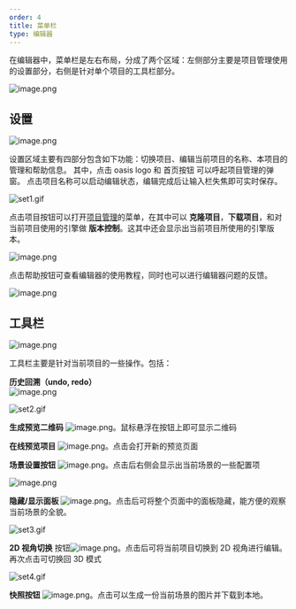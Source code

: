 ```yaml
---
order: 4
title: 菜单栏
type: 编辑器
---
```


在编辑器中，菜单栏是左右布局，分成了两个区域：左侧部分主要是项目管理使用的设置部分，右侧是针对单个项目的工具栏部分。  

![image.png](https://img.alicdn.com/imgextra/i4/O1CN0132fsSv1V0iuAhcfMl_!!6000000002591-2-tps-3574-84.png)

## 设置

![image.png](https://img.alicdn.com/imgextra/i4/O1CN01gVf5E61hSSH3HUpgK_!!6000000004276-2-tps-782-76.png)  

设置区域主要有四部分包含如下功能：切换项目、编辑当前项目的名称、本项目的管理和帮助信息。
其中，点击 oasis logo 和 首页按钮 可以呼起项目管理的弹窗。
点击项目名称可以启动编辑状态，编辑完成后让输入栏失焦即可实时保存。  

![set1.gif](https://img.alicdn.com/imgextra/i2/O1CN01Dit11q1YhGXZNv8j0_!!6000000003090-1-tps-286-98.gif)

点击项目按钮可以打开[项目管理](${docs}editor-projec-cn)的菜单，在其中可以 **克隆项目**，**下载项目**，和对当前项目使用的引擎做 **版本控制**。这其中还会显示出当前项目所使用的引擎版本。  

![image.png](https://img.alicdn.com/imgextra/i2/O1CN01jGVh1o1rzZ42dHa8B_!!6000000005702-2-tps-424-368.png)

点击帮助按钮可查看编辑器的使用教程，同时也可以进行编辑器问题的反馈。  

![image.png](https://img.alicdn.com/imgextra/i3/O1CN01BFfELm1vW1zGff5aO_!!6000000006179-2-tps-280-212.png)

## 工具栏

![image.png](https://img.alicdn.com/imgextra/i3/O1CN016IMSYH1tLNXdj2Hmm_!!6000000005885-2-tps-1142-76.png)  

工具栏主要是针对当前项目的一些操作。包括：

**历史回溯（undo, redo）**   
![image.png](https://img.alicdn.com/imgextra/i2/O1CN01FIFi1i1bmFhTNvw7e_!!6000000003507-1-tps-799-518.gif)​  

![set2.gif](https://intranetproxy.alipay.com/skylark/lark/0/2021/gif/315574/1626936889436-a6f8dab6-8553-4158-b50a-75f07ff1e300.gif#clientId=u767de926-e2b6-4&from=drop&height=345&id=ucd2d2e31&margin=%5Bobject%20Object%5D&name=set2.gif&originHeight=518&originWidth=799&originalType=binary&ratio=1&size=128262&status=done&style=none&taskId=ud4c468cf-0038-41b9-96bb-74885cd3c85&width=532)

**生成预览二维码** ![image.png](https://img.alicdn.com/imgextra/i3/O1CN01NVpSCX1c5UKjuZtrH_!!6000000003549-2-tps-54-44.png)。鼠标悬浮在按钮上即可显示二维码

**在线预览项目** ![image.png](https://img.alicdn.com/imgextra/i1/O1CN015EMX2n1TxEGY79kKl_!!6000000002448-2-tps-46-44.png)。点击会打开新的预览页面

**场景设置按钮** ![image.png](https://img.alicdn.com/imgextra/i3/O1CN01bZ4A3A1TH5pOFAkJj_!!6000000002356-2-tps-46-48.png)。点击后右侧会显示出当前场景的一些配置项

![image.png](https://img.alicdn.com/imgextra/i3/O1CN012JtXG01RvHLTfSMAQ_!!6000000002173-2-tps-874-1318.png)

**隐藏/显示面板** ![image.png](https://img.alicdn.com/imgextra/i1/O1CN01CQJmM91kb6bPah6V6_!!6000000004701-2-tps-42-36.png)。点击后可将整个页面中的面板隐藏，能方便的观察当前场景的全貌。

![set3.gif](https://img.alicdn.com/imgextra/i2/O1CN01HBZbdv20AZVhAaep2_!!6000000006809-1-tps-1777-984.gif)

**2D 视角切换** 按钮![image.png](https://img.alicdn.com/imgextra/i2/O1CN01ij8NXB1KU4Vfw1a2o_!!6000000001166-2-tps-64-48.png)。点击后可将当前项目切换到 2D 视角进行编辑。再次点击可切换回 3D 模式

![set4.gif](https://img.alicdn.com/imgextra/i1/O1CN016Se9rO1DCTzDJN6e0_!!6000000000180-1-tps-1777-984.gif)

**快照按钮** ![image.png](https://img.alicdn.com/imgextra/i1/O1CN01yFxqDF1paFwlStK0c_!!6000000005376-2-tps-60-40.png)。点击可以生成一份当前场景的图片并下载到本地。
